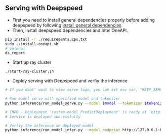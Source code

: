 ## Serving with Deepspeed
* First you need to install general dependencies properly before adding deepspeed by following [install general dependencies](../../README.md#installdep).
* Then, install deepspeed dependencies and Intel OneAPI.
```bash
pip install -r ./requirements.cpu.txt
sudo ./install-oneapi.sh
# optonal
ds_report
```
* Start up ray cluster
```bash
./start-ray-cluster.sh
```
* Deploy serving with Deepspeed and verfiy the inference
```bash
# If you dont' want to view serve logs, you can set env var, "KEEP_SERVE_TERMINAL" to false

# Run model serve with specified model and tokenizer
python inference/run_model_serve.py --model $model --tokenizer $tokenizer --deepspeed

# INFO - Deployment 'custom-model_PredictDeployment' is ready at `http://127.0.0.1:8000/custom-model`. component=serve deployment=custom-model_PredictDeployment
# Service is deployed successfully

# Verfiy the inference on deployed model
python inference/run_model_infer.py --model_endpoint http://127.0.0.1:8000/custom-model
```
